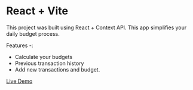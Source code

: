 # React + Vite

This project was built using React + Context API. This app simplifies your daily budget process.

Features -:

- Calculate your budgets
- Previous transaction history
- Add new transactions and budget.

[Live Demo](https://budget-tracker-five-khaki.vercel.app/)

